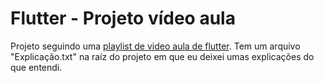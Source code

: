 # Flutter - Projeto vídeo aula

Projeto seguindo uma [playlist de video aula de flutter](https://www.youtube.com/playlist?list=PLlBnICoI-g-d-J57QIz6Tx5xtUDGQdBFB).
Tem um arquivo "Explicação.txt" na raíz do projeto em que eu deixei umas explicações do que entendi.